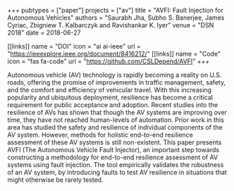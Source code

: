 +++
pubtypes = ["paper"]
projects = ["av"]
title = "AVFI: Fault Injection for Autonomous Vehicles"
authors = "Saurabh Jha, Subho S. Banerjee, James Cyriac, Zbigniew T. Kalbarczyk and Ravishankar K. Iyer"
venue = "DSN 2018"
date = 2018-06-27

[[links]]
  name = "DOI"
  icon = "ai ai-ieee"
  url = "https://ieeexplore.ieee.org/document/8416212/"
[[links]]
  name = "Code"
  icon = "fas fa-code"
  url = "https://github.com/CSLDepend/AVFI"
+++

Autonomous vehicle (AV) technology is rapidly becoming a reality on U.S. roads, offering the promise
of improvements in traffic management, safety, and the comfort and efficiency of vehicular travel.
With this increasing popularity and ubiquitous deployment, resilience has become a critical
requirement for public acceptance and adoption. Recent studies into the resilience of AVs has shown
that though the AV systems are improving over time, they have not reached human-levels of
automation. Prior work in this area has studied the safety and resilience of individual components
of the AV system. However, methods for holistic end-to-end resilience assessment of these AV systems
is still non-existent.  This paper presents AVFI (The Autonomous Vehicle Fault Injector), an
important step towards constructing a methodology for end-to-end resilience assessment of AV systems
using fault injection. The tool empirically validates the robustness of an AV system, by introducing
faults to test AV resilience in situations that might otherwise be rarely tested.
